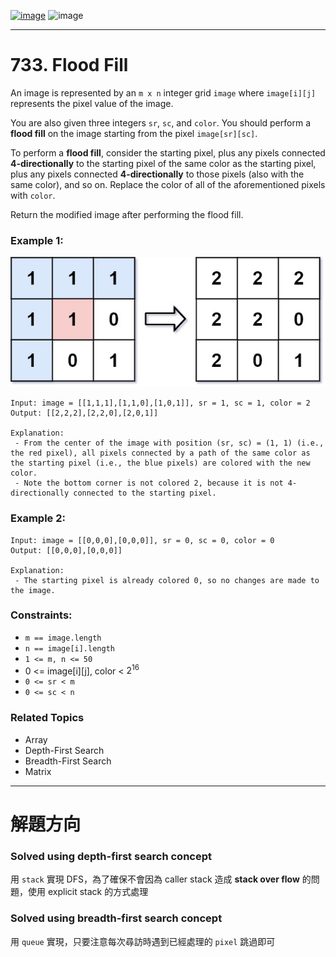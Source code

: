[![image](https://img.shields.io/badge/Leetcode-Link-blue?logo=leetcode)](https://leetcode.com/problems/flood-fill/)
![image](https://img.shields.io/badge/Difficulty-Easy-green)

---

# 733. Flood Fill

An image is represented by an `m x n` integer grid `image` where `image[i][j]` represents the pixel value of the image.

You are also given three integers `sr`, `sc`, and `color`. You should perform a **flood fill** on the image starting from the pixel `image[sr][sc]`.

To perform a **flood fill**, consider the starting pixel, plus any pixels connected **4-directionally** to the starting pixel of the same color as the starting pixel, plus any pixels connected **4-directionally** to those pixels (also with the same color), and so on. Replace the color of all of the aforementioned pixels with `color`.

Return the modified image after performing the flood fill.

### Example 1:

![image](./image/flood1-grid.jpeg)

```
Input: image = [[1,1,1],[1,1,0],[1,0,1]], sr = 1, sc = 1, color = 2
Output: [[2,2,2],[2,2,0],[2,0,1]]

Explanation:
 - From the center of the image with position (sr, sc) = (1, 1) (i.e., the red pixel), all pixels connected by a path of the same color as the starting pixel (i.e., the blue pixels) are colored with the new color.
 - Note the bottom corner is not colored 2, because it is not 4-directionally connected to the starting pixel.
```

### Example 2:

```
Input: image = [[0,0,0],[0,0,0]], sr = 0, sc = 0, color = 0
Output: [[0,0,0],[0,0,0]]

Explanation:
 - The starting pixel is already colored 0, so no changes are made to the image.
```

### Constraints:

- `m == image.length`
- `n == image[i].length`
- `1 <= m, n <= 50`
- 0 <= image[i][j], color < $2^{16}$
- `0 <= sr < m`
- `0 <= sc < n`

### Related Topics

- Array
- Depth-First Search
- Breadth-First Search
- Matrix
  
---

# 解題方向

### Solved using depth-first search concept

用 `stack` 實現 DFS，為了確保不會因為 caller stack 造成 **stack over flow** 的問題，使用 explicit stack 的方式處理

### Solved using breadth-first search concept

用 `queue` 實現，只要注意每次尋訪時遇到已經處理的 `pixel` 跳過即可